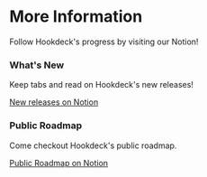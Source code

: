 # More Information

Follow Hookdeck's progress by visiting our Notion!

### What's New
Keep tabs and read on Hookdeck's new releases! 

[New releases on Notion](https://www.notion.so/hoodeck/6414e402b99748baa23122188cde51f5?v=2418fff58d9e4ebf9988119934ede778)


### Public Roadmap

Come checkout Hookdeck's public roadmap.

[Public Roadmap on Notion](https://www.notion.so/hoodeck/69276510ee8b48408ca12bdbe60b0ece?v=0c174fdd5d98465db3a74dc9bcdb7df2)
